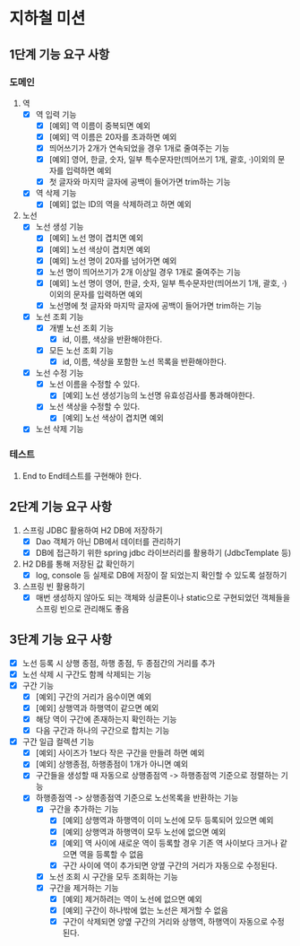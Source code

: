 # 지하철 미션

## 1단계 기능 요구 사항

### 도메인

1. 역
    - [x] 역 입력 기능
        - [x] [예외] 역 이름이 중복되면 예외
        - [x] [예외] 역 이름은 20자를 초과하면 예외
        - [x] 띄어쓰기가 2개가 연속되었을 경우 1개로 줄여주는 기능
        - [x] [예외] 영어, 한글, 숫자, 일부 특수문자만(띄어쓰기 1개, 괄호, ·)이외의 문자를 입력하면 예외
        - [x] 첫 글자와 마지막 글자에 공백이 들어가면 trim하는 기능
    - [x] 역 삭제 기능
        - [x] [예외] 없는 ID의 역을 삭제하려고 하면 예외
2. 노선
    - [x] 노선 생성 기능
        - [x] [예외] 노선 명이 겹치면 예외
        - [x] [예외] 노선 색상이 겹치면 예외
        - [x] [예외] 노선 명이 20자를 넘어가면 예외
        - [x] 노선 명이 띄어쓰기가 2개 이상일 경우 1개로 줄여주는 기능
        - [x] [예외] 노선 명이 영어, 한글, 숫자, 일부 특수문자만(띄어쓰기 1개, 괄호, ·)이외의 문자를 입력하면 예외
        - [x] 노선명에 첫 글자와 마지막 글자에 공백이 들어가면 trim하는 기능
    - [x] 노선 조회 기능
        - [x] 개별 노선 조회 기능
            - [x] id, 이름, 색상을 반환해야한다.
        - [x] 모든 노선 조회 기능
            - [x] id, 이름, 색상을 포함한 노선 목록을 반환해야한다.
    - [x] 노선 수정 기능
        - [x] 노선 이름을 수정할 수 있다.
            - [x] [예외] 노선 생성기능의 노선명 유효성검사를 통과해야한다.
        - [x] 노선 색상을 수정할 수 있다.
            - [x] [예외] 노선 색상이 겹치면 예외
    - [x] 노선 삭제 기능

### 테스트

1. End to End테스트를 구현해야 한다.

## 2단계 기능 요구 사항
1. 스프링 JDBC 활용하여 H2 DB에 저장하기
   - [x] Dao 객체가 아닌 DB에서 데이터를 관리하기
   - [x] DB에 접근하기 위한 spring jdbc 라이브러리를 활용하기 (JdbcTemplate 등)
2. H2 DB를 통해 저장된 값 확인하기
   - [x] log, console 등 실제로 DB에 저장이 잘 되었는지 확인할 수 있도록 설정하기
3. 스프링 빈 활용하기
   - [x] 매번 생성하지 않아도 되는 객체와 싱글톤이나 static으로 구현되었던 객체들을 스프링 빈으로 관리해도 좋음

## 3단계 기능 요구 사항
- [x] 노선 등록 시 상행 종점, 하행 종점, 두 종점간의 거리를 추가
- [x] 노선 삭제 시 구간도 함께 삭제되는 기능
- [x] 구간 기능
  - [x] [예외] 구간의 거리가 음수이면 예외
  - [x] [예외] 상행역과 하행역이 같으면 예외 
  - [x] 해당 역이 구간에 존재하는지 확인하는 기능
  - [x] 다음 구간과 하나의 구간으로 합치는 기능
- [x] 구간 일급 컬렉션 기능
  - [x] [예외] 사이즈가 1보다 작은 구간을 만들려 하면 예외
  - [x] [예외] 상행종점, 하행종점이 1개가 아니면 예외
  - [x] 구간들을 생성할 때 자동으로 상행종점역 -> 하행종점역 기준으로 정렬하는 기능
  - [x] 하행종점역 -> 상행종점역 기준으로 노선목록을 반환하는 기능
    - [x] 구간을 추가하는 기능
      - [x] [예외] 상행역과 하행역이 이미 노선에 모두 등록되어 있으면 예외
      - [x] [예외] 상행역과 하행역이 모두 노선에 없으면 예외
      - [x] [예외] 역 사이에 새로운 역이 등록할 경우 기존 역 사이보다 크거나 같으면 역을 등록할 수 없음
      - [x] 구간 사이에 역이 추가되면 양옆 구간의 거리가 자동으로 수정된다.
    - [x] 노선 조회 시 구간을 모두 조회하는 기능
    - [x] 구간을 제거하는 기능
      - [x] [예외] 제거하려는 역이 노선에 없으면 예외
      - [x] [예외] 구간이 하나밖에 없는 노선은 제거할 수 없음
      - [x] 구간이 삭제되면 양옆 구간의 거리와 상행역, 하행역이 자동으로 수정된다.
